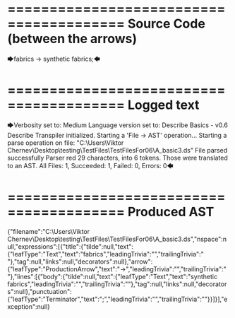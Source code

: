 ========================================
Source Code (between the arrows)
========================================

🡆fabrics -> synthetic fabrics;🡄

========================================
Logged text
========================================

🡆Verbosity set to: Medium
Language version set to: Describe Basics - v0.6
Describe Transpiler initialized.
Starting a 'File -> AST' operation...
Starting a parse operation on file: "C:\Users\Viktor Chernev\Desktop\testing\TestFiles\TestFilesFor06\A_basic3.ds"
File parsed successfully
Parser red 29 characters, into 6 tokens.
Those were translated to an AST.
All Files: 1, Succeeded: 1, Failed: 0, Errors: 0🡄

========================================
Produced AST
========================================

{"filename":"C:\\Users\\Viktor Chernev\\Desktop\\testing\\TestFiles\\TestFilesFor06\\A_basic3.ds","nspace":null,"expressions":[{"title":{"tilde":null,"text":{"leafType":"Text","text":"fabrics","leadingTrivia":"","trailingTrivia":" "},"tag":null,"links":null,"decorators":null},"arrow":{"leafType":"ProductionArrow","text":"->","leadingTrivia":"","trailingTrivia":" "},"lines":[{"body":{"tilde":null,"text":{"leafType":"Text","text":"synthetic fabrics","leadingTrivia":"","trailingTrivia":""},"tag":null,"links":null,"decorators":null},"punctuation":{"leafType":"Terminator","text":";","leadingTrivia":"","trailingTrivia":""}}]}],"exception":null}